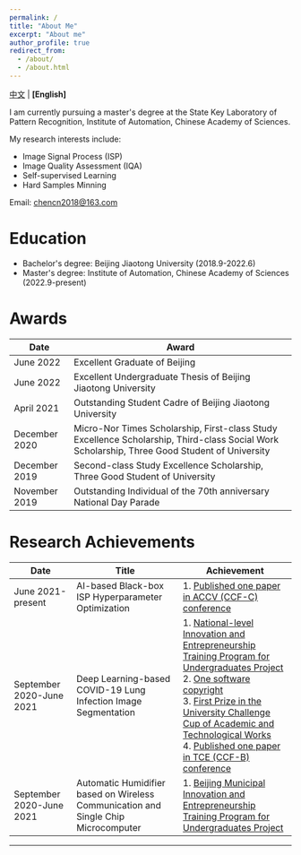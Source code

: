 ```yaml
---
permalink: /
title: "About Me"
excerpt: "About me"
author_profile: true
redirect_from: 
  - /about/
  - /about.html
---
```


[中文](/about_CN/) | **[English]**

I am currently pursuing a master's degree at the State Key Laboratory of Pattern Recognition, Institute of Automation, Chinese Academy of Sciences.

My research interests include:
- Image Signal Process (ISP)
- Image Quality Assessment (IQA)
- Self-supervised Learning
- Hard Samples Minning

Email: [chencn2018@163.com](mailto:chencn2018@163.com)


# Education

- Bachelor's degree: Beijing Jiaotong University (2018.9-2022.6)
- Master's degree: Institute of Automation, Chinese Academy of Sciences (2022.9-present)

# Awards

|Date|Award|
|  ----  | ----  |
|  June 2022  |Excellent Graduate of Beijing|
|  June 2022  |Excellent Undergraduate Thesis of Beijing Jiaotong University|
|  April 2021  |Outstanding Student Cadre of Beijing Jiaotong University|
|  December 2020  |Micro-Nor Times Scholarship, First-class Study Excellence Scholarship, Third-class Social Work Scholarship, Three Good Student of University|
|  December 2019  |Second-class Study Excellence Scholarship, Three Good Student of University|
|  November 2019  |Outstanding Individual of the 70th anniversary National Day Parade|

# Research Achievements

|Date|Title|Achievement|
|  ----  | ----  | ----  |
|June 2021-present|AI-based Black-box ISP Hyperparameter Optimization|1. [Published one paper in ACCV (CCF-C) conference](https://openaccess.thecvf.com/content/ACCV2022/html/Chen_Teacher-Guided_Learning_for_Blind_Image_Quality_Assessment_ACCV_2022_paper.html)|
|September 2020-June 2021|Deep Learning-based COVID-19 Lung Infection Image Segmentation|1. [National-level Innovation and Entrepreneurship Training Program for Undergraduates Project](https://zwchen.oss-cn-beijing.aliyuncs.com/sources/achievement/2021_COVID-19_Segmentation/2021_Covid19_Certificate.pdf)<br>2. [One software copyright](https://zwchen.oss-cn-beijing.aliyuncs.com/sources/achievement/2021_COVID-19_Segmentation/2021_Covid19_Software_Copyright.pdf)<br>3. [First Prize in the University Challenge Cup of Academic and Technological Works](https://zwchen.oss-cn-beijing.aliyuncs.com/sources/achievement/2021_COVID-19_Segmentation/2021_Covid19_BJTU_Certificate.pdf)<br>4. [Published one paper in TCE (CCF-B) conference](https://ieeexplore.ieee.org/abstract/document/9882382)|
|September 2020-June 2021|Automatic Humidifier based on Wireless Communication and Single Chip Microcomputer|1. [Beijing Municipal Innovation and Entrepreneurship Training Program for Undergraduates Project](https://zwchen.oss-cn-beijing.aliyuncs.com/sources/achievement/2021_Humidifier/2021_Humidifier_Certificate.pdf)<br>|

<hr/>

